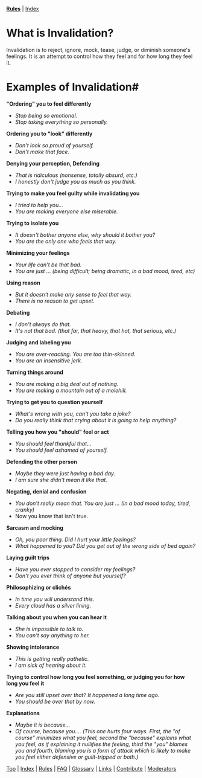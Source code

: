 [**Rules**](https://github.com/MissTeapot/LGBT-Wikis/blob/main/github_wiki/asktransgender/rules) | [Index](w/asktransgender/index.md)

# What is Invalidation?
Invalidation is to reject, ignore, mock, tease, judge, or diminish someone's feelings. It is an attempt to control how they feel and for how long they feel it.


# Examples of Invalidation#

**"Ordering" you to feel differently**

 * *Stop being so emotional.*
 * *Stop taking everything so personally.*

**Ordering you to "look" differently**

 * *Don't look so proud of yourself.*
 * *Don't make that face.*

**Denying your perception, Defending**

 * *That is ridiculous (nonsense, totally absurd, etc.)*
 * *I honestly don't judge you as much as you think.*

**Trying to make you feel guilty while invalidating you**
 
 * *I tried to help you...*
 * *You are making everyone else miserable.*

**Trying to isolate you**
 
 * *It doesn't bother anyone else, why should it bother you?*
 * *You are the only one who feels that way.*

**Minimizing your feelings**
 
 * *Your life can't be that bad.*
 * *You are just ... (being difficult; being dramatic, in a bad mood, tired, etc)*

**Using reason**
 
 * *But it doesn't make any sense to feel that way.*
 * *There is no reason to get upset.*

**Debating**
 
 * *I don't always do that.*
 * *It's not that bad. (that far, that heavy, that hot, that serious, etc.)*

**Judging and labeling you**
 
 * *You are over-reacting. You are too thin-skinned.*
 * *You are an insensitive jerk.*

**Turning things around**

 * *You are making a big deal out of nothing.*
 * *You are making a mountain out of a molehill.*

**Trying to get you to question yourself**

 * *What's wrong with you, can't you take a joke?*
 * *Do you really think that crying about it is going to help anything?*

**Telling you how you "should" feel or act**

 * *You should feel thankful that...* 
 * *You should feel ashamed of yourself.* 

**Defending the other person**

 * *Maybe they were just having a bad day.* 
 * *I am sure she didn't mean it like that.* 

**Negating, denial and confusion**

 * *You don't really mean that. You are just ... (in a bad mood today, tired, cranky)*
 * Now you know that isn't true.

**Sarcasm and mocking**

 * *Oh, you poor thing. Did I hurt your little feelings?*
 * *What happened to you? Did you get out of the wrong side of bed again?*

**Laying guilt trips**

 * *Have you ever stopped to consider my feelings?*
 * *Don't you ever think of anyone but yourself?* 

**Philosophizing or clichés**

 * *In time you will understand this.* 
 * *Every cloud has a silver lining.* 

**Talking about you when you can hear it**

 * *She is impossible to talk to.*
 * *You can't say anything to her.*

**Showing intolerance**

 * *This is getting really pathetic.*
 * *I am sick of hearing about it.*

**Trying to control how long you feel something, or judging you for how long you feel it**

 * *Are you still upset over that? It happened a long time ago.* 
 * *You should be over that by now.*

**Explanations**

 * *Maybe it is because...*
 * *Of course, because you.... (This one hurts four ways. First, the "of course" minimizes what you feel, second the "because" explains what you feel, as if explaining it nullifies the feeling, third the "you" blames you and fourth, blaming you is a form of attack which is likely to make you feel either defensive or guilt-tripped or both.)*

[Top](https://github.com/MissTeapot/LGBT-Wikis/blob/main/github_wiki/asktransgender/invalidation) | [Index](w/asktransgender/index) | [Rules](w/asktransgender/rules) | [FAQ](w/asktransgender/faq) | [Glossary](w/asktransgender/glossary) | [Links](w/asktransgender/linked) | [Contribute](w/asktransgender/contribute) | [Moderators](http://www.reddit.com/message/compose?to=%2Fr%2Fasktransgender.md)